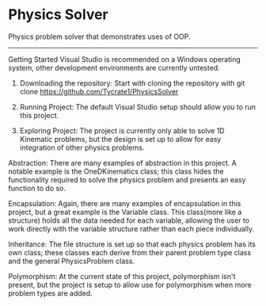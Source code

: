 # Physics Solver
Physics problem solver that demonstrates uses of OOP.

____________________________________________________________________________________________________________________________________________
Getting Started
Visual Studio is recommended on a Windows operating system, other development environments are currently untested.

1. Downloading the repository:
Start with cloning the repository with git clone https://github.com/Tycrate1/PhysicsSolver

2. Running Project:
The default Visual Studio setup should allow you to run this project.

3. Exploring Project:
The project is currently only able to solve 1D Kinematic problems, but the design is set up to allow for easy integration of other physics problems.

Abstraction: There are many examples of abstraction in this project. A notable example is the OneDKinematics class; this class hides the functionality required to solve the physics problem and presents an easy function to do so.

Encapsulation: Again, there are many examples of encapsulation in this project, but a great example is the Variable class. This class(more like a structure) holds all the data needed for each variable, allowing the user to work directly with the variable structure rather than each piece individually.
  
Inheritance: The file structure is set up so that each physics problem has its own class; these classes each derive from their parent problem type class and the general PhysicsProblem class.
  
Polymorphism: At the current state of this project, polymorphism isn't present, but the project is setup to allow use for polymorphism when more problem types are added.
